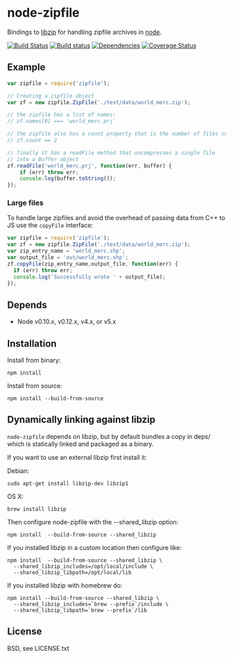# node-zipfile
      
Bindings to [libzip](http://nih.at/libzip/libzip.html) for handling zipfile archives in [node](http://nodejs.org).

[![Build Status](https://secure.travis-ci.org/mapbox/node-zipfile.png)](http://travis-ci.org/mapbox/node-zipfile)
[![Build status](https://ci.appveyor.com/api/projects/status/fb8n98fc1smsjmum)](https://ci.appveyor.com/project/Mapbox/node-zipfile)
[![Dependencies](https://david-dm.org/mapbox/node-zipfile.png)](https://david-dm.org/mapbox/node-zipfile)
[![Coverage Status](https://coveralls.io/repos/mapbox/node-zipfile/badge.svg?branch=master&service=github)](https://coveralls.io/github/mapbox/node-zipfile?branch=master)

## Example

```js
var zipfile = require('zipfile');

// Creating a zipfile object
var zf = new zipfile.ZipFile('./test/data/world_merc.zip');

// the zipfile has a list of names:
// zf.names[0] === 'world_merc.prj'

// the zipfile also has a count property that is the number of files contained
// zf.count == 2

// finally it has a readFile method that uncompresses a single file
// into a Buffer object
zf.readFile('world_merc.prj', function(err, buffer) {
    if (err) throw err;
    console.log(buffer.toString());
});
```

### Large files

To handle large zipfiles and avoid the overhead of passing data from C++ to JS use the `copyFile` interface:

```js
var zipfile = require('zipfile');
var zf = new zipfile.ZipFile('./test/data/world_merc.zip');
var zip_entry_name = 'world_merc.shp';
var output_file = 'out/world_merc.shp';
zf.copyFile(zip_entry_name,output_file, function(err) {
  if (err) throw err;
  console.log('Successfully wrote ' + output_file);
});
```

## Depends

 - Node v0.10.x, v0.12.x, v4.x, or v5.x

## Installation

Install from binary:

    npm install

Install from source:

    npm install --build-from-source

## Dynamically linking against libzip

`node-zipfile` depends on libzip, but by default
bundles a copy in deps/ which is statically linked and packaged as a binary.

If you want to use an external libzip first install it:

Debian:

    sudo apt-get install libzip-dev libzip1

OS X:
  
    brew install libzip

Then configure node-zipfile with the --shared_libzip option:
 
    npm install  --build-from-source --shared_libzip

If you installed libzip in a custom location then configure like:
  
    npm install  --build-from-source --shared_libzip \
      --shared_libzip_includes=/opt/local/include \
      --shared_libzip_libpath=/opt/local/lib

If you installed libzip with homebrew do:

    npm install --build-from-source --shared_libzip \
      --shared_libzip_includes=`brew --prefix`/include \
      --shared_libzip_libpath=`brew --prefix`/lib

## License

  BSD, see LICENSE.txt
